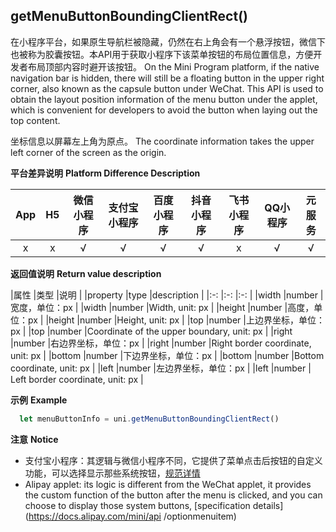 ## getMenuButtonBoundingClientRect()

在小程序平台，如果原生导航栏被隐藏，仍然在右上角会有一个悬浮按钮，微信下也被称为胶囊按钮。本API用于获取小程序下该菜单按钮的布局位置信息，方便开发者布局顶部内容时避开该按钮。
On the Mini Program platform, if the native navigation bar is hidden, there will still be a floating button in the upper right corner, also known as the capsule button under WeChat. This API is used to obtain the layout position information of the menu button under the applet, which is convenient for developers to avoid the button when laying out the top content.

坐标信息以屏幕左上角为原点。
The coordinate information takes the upper left corner of the screen as the origin.

**平台差异说明**
**Platform Difference Description**

|App	|H5	|微信小程序	|支付宝小程序	|百度小程序	|抖音小程序|飞书小程序	|QQ小程序	|元服务|
|:-:	|:-:|:-:		|:-:			|:-:		|:-:		|:-:		|:-:		|:-:|
|x		|x	|√			|√				|√			|√			|x|√			|√|

**返回值说明**
**Return value description**

|属性	  |类型	  |说明					      |
|property |type |description |
|:-:	  |:-:    |:-:		            |
|width	|number	|宽度，单位：px			  |
|width |number |Width, unit: px |
|height	|number	|高度，单位：px			  |
|height |number |Height, unit: px |
|top	  |number	|上边界坐标，单位：px	|
|top |number |Coordinate of the upper boundary, unit: px |
|right	|number	|右边界坐标，单位：px	|
|right |number |Right border coordinate, unit: px |
|bottom	|number	|下边界坐标，单位：px	|
|bottom |number |Bottom coordinate, unit: px |
|left	  |number	|左边界坐标，单位：px	|
|left |number | Left border coordinate, unit: px |

**示例**
**Example**

```javascript
  let menuButtonInfo = uni.getMenuButtonBoundingClientRect()
```

**注意**
**Notice**

- 支付宝小程序：其逻辑与微信小程序不同，它提供了菜单点击后按钮的自定义功能，可以选择显示那些系统按钮，[规范详情](https://docs.alipay.com/mini/api/optionmenuitem)
- Alipay applet: its logic is different from the WeChat applet, it provides the custom function of the button after the menu is clicked, and you can choose to display those system buttons, [specification details](https://docs.alipay.com/mini/api /optionmenuitem)

